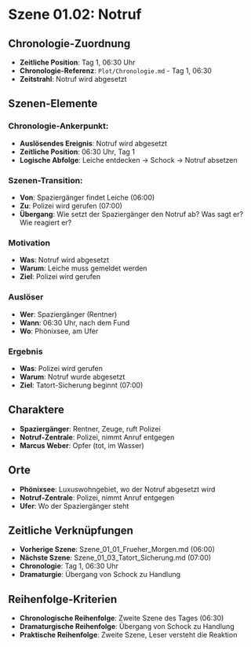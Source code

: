 # Szene 01.02: Notruf

## Chronologie-Zuordnung
- **Zeitliche Position**: Tag 1, 06:30 Uhr
- **Chronologie-Referenz**: `Plot/Chronologie.md` - Tag 1, 06:30
- **Zeitstrahl**: Notruf wird abgesetzt

## Szenen-Elemente

### **Chronologie-Ankerpunkt:**
- **Auslösendes Ereignis**: Notruf wird abgesetzt
- **Zeitliche Position**: 06:30 Uhr, Tag 1
- **Logische Abfolge**: Leiche entdecken → Schock → Notruf absetzen

### **Szenen-Transition:**
- **Von**: Spaziergänger findet Leiche (06:00)
- **Zu**: Polizei wird gerufen (07:00)
- **Übergang**: Wie setzt der Spaziergänger den Notruf ab? Was sagt er? Wie reagiert er?

### **Motivation**
- **Was**: Notruf wird abgesetzt
- **Warum**: Leiche muss gemeldet werden
- **Ziel**: Polizei wird gerufen

### **Auslöser**
- **Wer**: Spaziergänger (Rentner)
- **Wann**: 06:30 Uhr, nach dem Fund
- **Wo**: Phönixsee, am Ufer

### **Ergebnis**
- **Was**: Polizei wird gerufen
- **Warum**: Notruf wurde abgesetzt
- **Ziel**: Tatort-Sicherung beginnt (07:00)

## Charaktere
- **Spaziergänger**: Rentner, Zeuge, ruft Polizei
- **Notruf-Zentrale**: Polizei, nimmt Anruf entgegen
- **Marcus Weber**: Opfer (tot, im Wasser)

## Orte
- **Phönixsee**: Luxuswohngebiet, wo der Notruf abgesetzt wird
- **Notruf-Zentrale**: Polizei, nimmt Anruf entgegen
- **Ufer**: Wo der Spaziergänger steht

## Zeitliche Verknüpfungen
- **Vorherige Szene**: Szene_01_01_Frueher_Morgen.md (06:00)
- **Nächste Szene**: Szene_01_03_Tatort_Sicherung.md (07:00)
- **Chronologie**: Tag 1, 06:30 Uhr
- **Dramaturgie**: Übergang von Schock zu Handlung

## Reihenfolge-Kriterien
- **Chronologische Reihenfolge**: Zweite Szene des Tages (06:30)
- **Dramaturgische Reihenfolge**: Übergang von Schock zu Handlung
- **Praktische Reihenfolge**: Zweite Szene, Leser versteht die Reaktion
